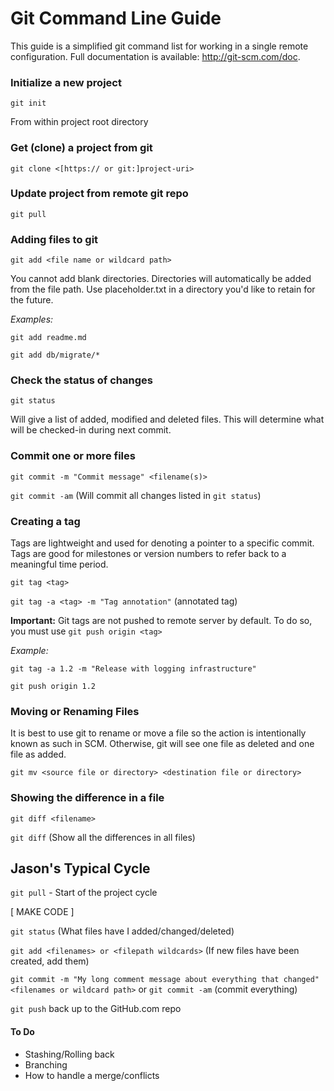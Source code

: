 # Git Command Line Guide

This guide is a simplified git command list for working in a single remote configuration.  Full documentation is available:  http://git-scm.com/doc.

### Initialize a new project  

`git init`

From within project root directory


### Get (clone) a project from git 

`git clone <[https:// or git:]project-uri>`

### Update project from remote git repo

`git pull`

### Adding files to git  

`git add <file name or wildcard path>`

You cannot add blank directories.  Directories will automatically be added from the file path.  Use placeholder.txt in a directory you'd like to retain for the future.

*Examples:*

`git add readme.md`

`git add db/migrate/*`

### Check the status of changes

`git status`

Will give a list of added, modified and deleted files.  This will determine what will be checked-in during next commit.

### Commit one or more files

`git commit -m "Commit message" <filename(s)>`

`git commit -am` (Will commit all changes listed in `git status`)

### Creating a tag

Tags are lightweight and used for denoting a pointer to a specific commit.  Tags are good for milestones or version numbers to refer back to a meaningful time period.

`git tag <tag>`

`git tag -a <tag> -m "Tag annotation"` (annotated tag)

**Important:** Git tags are not pushed to remote server by default.  To do so, you must use `git push origin <tag>`

*Example:*

`git tag -a 1.2 -m "Release with logging infrastructure"`

`git push origin 1.2`

### Moving or Renaming Files

It is best to use git to rename or move a file so the action is intentionally known as such in SCM.  Otherwise, git will see one file as deleted and one file as added.

`git mv <source file or directory> <destination file or directory>`

### Showing the difference in a file

`git diff <filename>`

`git diff` (Show all the differences in all files)
  
## Jason's Typical Cycle

`git pull` - Start of the project cycle

[ MAKE CODE ]

`git status` (What files have I added/changed/deleted)

`git add <filenames> or <filepath wildcards>` (If new files have been created, add them)

`git commit -m "My long comment message about everything that changed" <filenames or wildcard path>` or `git commit -am` (commit everything)

`git push` back up to the GitHub.com repo
  
#### To Do

* Stashing/Rolling back
* Branching
* How to handle a merge/conflicts

